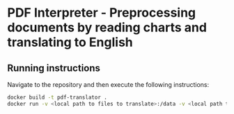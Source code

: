# PDF Interpreter - Preprocessing documents by reading charts and translating to English
## Running instructions
Navigate to the repository and then execute the following instructions:
```bash
docker build -t pdf-translator .
docker run -v <local path to files to translate>:/data -v <local path to save translated files>:/processed_data pdf-translator /data

